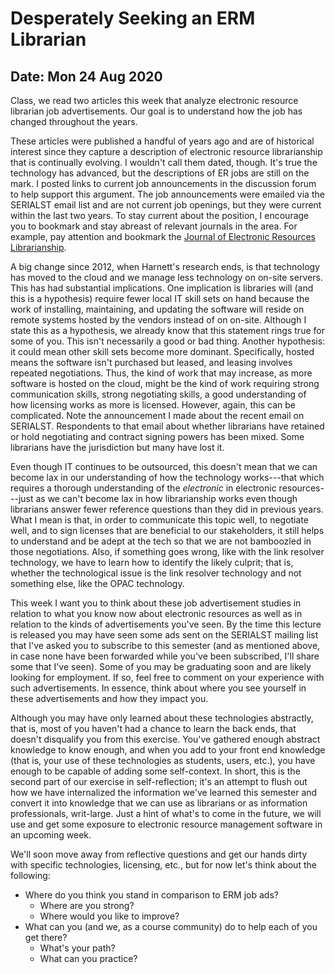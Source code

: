 # Desperately Seeking an ERM Librarian
## Date: Mon 24 Aug 2020 

Class, we read two articles this week that analyze electronic resource
librarian job advertisements. Our goal is to understand how the job has changed
throughout the years.

These articles were published a handful of years ago and are of historical
interest since they capture a description of electronic resource librarianship
that is continually evolving. I wouldn't call them dated, though. It's true the
technology has advanced, but the descriptions of ER jobs are still on the mark.
I posted links to current job announcements in the discussion forum to help
support this argument. The job announcements were emailed via the SERIALST
email list and are not current job openings, but they were current within the
last two years. To stay current about the position, I encourage you to bookmark
and stay abreast of relevant journals in the area. For example, pay attention
and bookmark the [Journal of Electronic Resources Librarianship][1]. 

A big change since 2012, when Harnett's research ends, is that technology has
moved to the cloud and we manage less technology on on-site servers. This has
had substantial implications. One implication is libraries will (and this is
a hypothesis) require fewer local IT skill sets on hand because the work of
installing, maintaining, and updating the software will reside on remote
systems hosted by the vendors instead of on on-site. Although I state this as
a hypothesis, we already know that this statement rings true for some of you.
This isn't necessarily a good or bad thing. Another hypothesis: it could mean
other skill sets become more dominant. Specifically, hosted means the software
isn't purchased but leased, and leasing involves repeated negotiations. Thus,
the kind of work that may increase, as more software is hosted on the cloud,
might be the kind of work requiring strong communication skills, strong
negotiating skills, a good understanding of how licensing works as more is
licensed. However, again, this can be complicated. Note the announcement I made
about the recent email on SERIALST. Respondents to that email about whether
librarians have retained or hold negotiating and contract signing powers has
been mixed. Some librarians have the jurisdiction but many have lost it.

Even though IT continues to be outsourced, this doesn't mean that we can become
lax in our understanding of how the technology works---that which requires
a thorough understanding of the *electronic* in electronic resources---just as
we can't become lax in how librarianship works even though librarians answer
fewer reference questions than they did in previous years. What I mean is
that, in order to communicate this topic well, to negotiate well, and to sign
licenses that are beneficial to our stakeholders, it still helps to understand
and be adept at the tech so that we are not bamboozled in those negotiations.
Also, if something goes wrong, like with the link resolver technology, we have
to learn how to identify the likely culprit; that is, whether the technological
issue is the link resolver technology and not something else, like the OPAC
technology.

This week I want you to think about these job advertisement studies in relation
to what you know now about electronic resources as well as in relation to the
kinds of advertisements you've seen. By the time this lecture is released you
may have seen some ads sent on the SERIALST mailing list that I've asked you to
subscribe to this semester (and as mentioned above, in case none have been
forwarded while you've been subscribed, I'll share some that I've seen). Some
of you may be graduating soon and are likely looking for employment. If so,
feel free to comment on your experience with such advertisements. In essence,
think about where you see yourself in these advertisements and how they impact
you.

Although you may have only learned about these technologies abstractly, that
is, most of you haven't had a chance to learn the back ends, that doesn't
disqualify you from this exercise. You've gathered enough abstract knowledge to
know enough, and when you add to your front end knowledge (that is, your use of
these technologies as students, users, etc.), you have enough to be capable of
adding some self-context. In short, this is the second part of our exercise in
self-reflection; it's an attempt to flush out how we have internalized the
information we've learned this semester and convert it into knowledge that we
can use as librarians or as information professionals, writ-large. Just a hint
of what's to come in the future, we will use and get some exposure to
electronic resource management software in an upcoming week.

We'll soon move away from reflective questions and get our hands dirty with
specific technologies, licensing, etc., but for now let's think about the
following:

- Where do you think you stand in comparison to ERM job ads?
    - Where are you strong?
    - Where would you like to improve?
- What can you (and we, as a course community) do to help each of you
  get there?
    - What's your path?
    - What can you practice?

[1]:https://www.tandfonline.com/toc/wacq20/current
